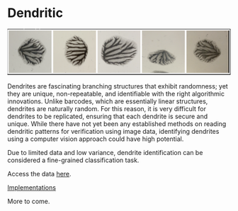 # Dendritic

![alt text](https://github.com/bjhaj/Dendritic/blob/main/results/dend1.png)

Dendrites are fascinating branching structures that exhibit
randomness; yet they are unique, non-repeatable, and identifiable
with the right algorithmic innovations. Unlike barcodes,
which are essentially linear structures, dendrites are naturally
random. For this reason, it is very difficult for dendrites to be
replicated, ensuring that each dendrite is secure and unique.
While there have not yet been any established methods on
reading dendritic patterns for verification using image data,
identifying dendrites using a computer vision approach could
have high potential. 

Due to limited data and low variance, dendrite identification 
can be considered a fine-grained classification task.

Access the data [here](https://drive.google.com/drive/folders/13fi2c26jC9bgEhUhBvfG8nAqOZridZEp?usp=drive_link). 

[Implementations](https://github.com/bjhaj/Dendritic/blob/main/notebooks/Dendritic_Fing.ipynb)

More to come.
